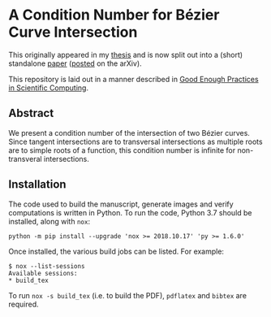# A Condition Number for B&#xe9;zier Curve Intersection

This originally appeared in my [thesis][1] and is now split out
into a (short) standalone [paper][3] ([posted][4] on the arXiv).

This repository is laid out in a manner described in
[Good Enough Practices in Scientific Computing][2].

## Abstract

We present a condition number
of the intersection of two B&#xe9;zier curves. Since tangent
intersections are to transversal intersections as multiple roots are
to simple roots of a function, this condition number is infinite
for non-transveral intersections.

## Installation

The code used to build the manuscript, generate images and verify
computations is written in Python. To run the code, Python 3.7
should be installed, along with ``nox``:

```
python -m pip install --upgrade 'nox >= 2018.10.17' 'py >= 1.6.0'
```

Once installed, the various build jobs can be listed. For example:

```
$ nox --list-sessions
Available sessions:
* build_tex
```

To run ``nox -s build_tex`` (i.e. to build the PDF), ``pdflatex`` and
``bibtex`` are required.

[1]: https://github.com/dhermes/phd-thesis
[2]: https://arxiv.org/abs/1609.00037
[3]: doc/paper.pdf
[4]: https://arxiv.org/abs/1808.06126

